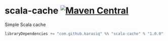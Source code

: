 # scala-cache [![Maven Central](https://maven-badges.herokuapp.com/maven-central/com.github.karasiq/scala-cache_2.12/badge.svg)](https://maven-badges.herokuapp.com/maven-central/com.github.karasiq/scala-cache_2.12)
Simple Scala cache
```scala
libraryDependencies += "com.github.karasiq" %% "scala-cache" % "1.0.0"
```